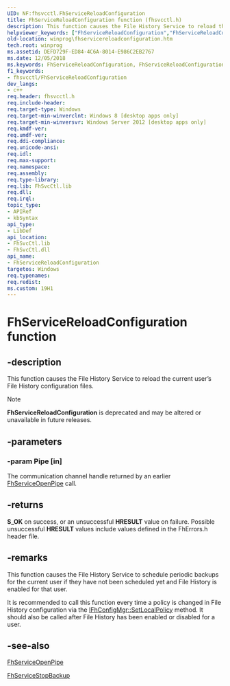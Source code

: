 ```yaml
---
UID: NF:fhsvcctl.FhServiceReloadConfiguration
title: FhServiceReloadConfiguration function (fhsvcctl.h)
description: This function causes the File History Service to reload the current user’s File History configuration files.
helpviewer_keywords: ["FhServiceReloadConfiguration","FhServiceReloadConfiguration function [Windows API]","fhsvcctl/FhServiceReloadConfiguration","winprog.fhservicereloadconfiguration"]
old-location: winprog\fhservicereloadconfiguration.htm
tech.root: winprog
ms.assetid: DEFD729F-ED84-4C6A-8014-E986C2EB2767
ms.date: 12/05/2018
ms.keywords: FhServiceReloadConfiguration, FhServiceReloadConfiguration function [Windows API], fhsvcctl/FhServiceReloadConfiguration, winprog.fhservicereloadconfiguration
f1_keywords:
- fhsvcctl/FhServiceReloadConfiguration
dev_langs:
- c++
req.header: fhsvcctl.h
req.include-header: 
req.target-type: Windows
req.target-min-winverclnt: Windows 8 [desktop apps only]
req.target-min-winversvr: Windows Server 2012 [desktop apps only]
req.kmdf-ver: 
req.umdf-ver: 
req.ddi-compliance: 
req.unicode-ansi: 
req.idl: 
req.max-support: 
req.namespace: 
req.assembly: 
req.type-library: 
req.lib: FhSvcCtl.lib
req.dll: 
req.irql: 
topic_type:
- APIRef
- kbSyntax
api_type:
- LibDef
api_location:
- FhSvcCtl.lib
- FhSvcCtl.dll
api_name:
- FhServiceReloadConfiguration
targetos: Windows
req.typenames: 
req.redist: 
ms.custom: 19H1
---
```


# FhServiceReloadConfiguration function


## -description


This function causes the File History Service to reload the current user’s File History configuration files.

> [!NOTE] 
> **FhServiceReloadConfiguration** is deprecated and may be altered or unavailable in future releases.

## -parameters




### -param Pipe [in]

The communication channel handle returned by an earlier <a href="https://docs.microsoft.com/windows/desktop/api/fhsvcctl/nf-fhsvcctl-fhserviceopenpipe">FhServiceOpenPipe</a> call.


## -returns



<b>S_OK</b> on success, or an unsuccessful <b>HRESULT</b> value on failure. Possible unsuccessful <b>HRESULT</b> values include values defined in the FhErrors.h header file.




## -remarks



This function causes the File History Service to schedule periodic backups for the current user if they have not been scheduled yet and File History is enabled for that user.

It is recommended to call this function every time a policy is changed in File History configuration via the <a href="https://docs.microsoft.com/windows/desktop/api/fhcfg/nf-fhcfg-ifhconfigmgr-setlocalpolicy">IFhConfigMgr::SetLocalPolicy</a> method. It should also be called after File History has been enabled or disabled for a user.




## -see-also




<a href="https://docs.microsoft.com/windows/desktop/api/fhsvcctl/nf-fhsvcctl-fhserviceopenpipe">FhServiceOpenPipe</a>



<a href="https://docs.microsoft.com/windows/desktop/api/fhsvcctl/nf-fhsvcctl-fhservicestopbackup">FhServiceStopBackup</a>
 

 

